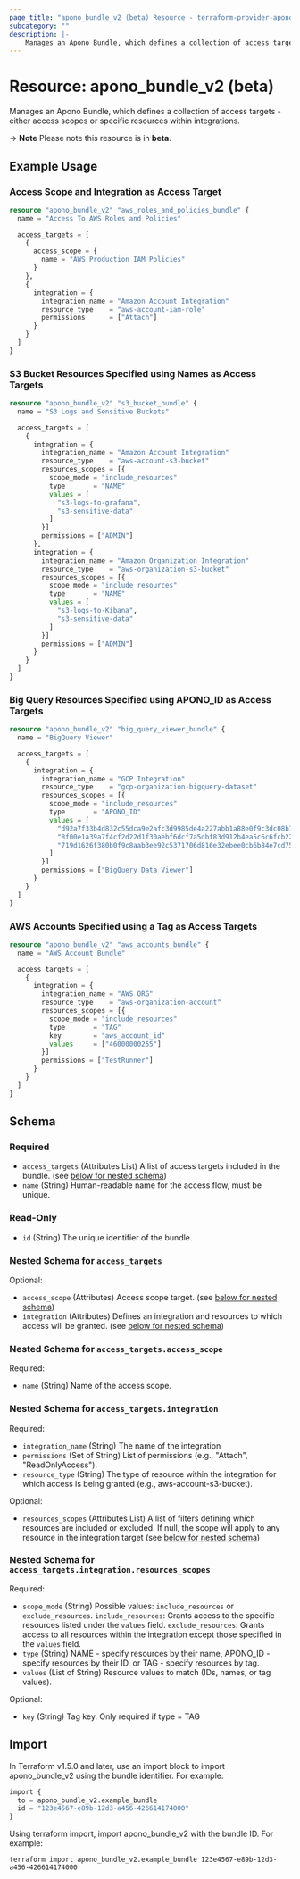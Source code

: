 ```yaml
---
page_title: "apono_bundle_v2 (beta) Resource - terraform-provider-apono"
subcategory: ""
description: |-
    Manages an Apono Bundle, which defines a collection of access targets - either access scopes or specific resources within integrations.
---
```


# Resource: apono_bundle_v2 (beta)

Manages an Apono Bundle, which defines a collection of access targets - either access scopes or specific resources within integrations.

-> **Note** Please note this resource is in **beta**.

## Example Usage

### Access Scope and Integration as Access Target

```terraform
resource "apono_bundle_v2" "aws_roles_and_policies_bundle" {
  name = "Access To AWS Roles and Policies"

  access_targets = [
    {
      access_scope = {
        name = "AWS Production IAM Policies"
      }
    },
    {
      integration = {
        integration_name = "Amazon Account Integration"
        resource_type    = "aws-account-iam-role"
        permissions      = ["Attach"]
      }
    }
  ]
}
```

### S3 Bucket Resources Specified using Names as Access Targets

```terraform
resource "apono_bundle_v2" "s3_bucket_bundle" {
  name = "S3 Logs and Sensitive Buckets"

  access_targets = [
    {
      integration = {
        integration_name = "Amazon Account Integration"
        resource_type    = "aws-account-s3-bucket"
        resources_scopes = [{
          scope_mode = "include_resources"
          type       = "NAME"
          values = [
            "s3-logs-to-grafana",
            "s3-sensitive-data"
          ]
        }]
        permissions = ["ADMIN"]
      },
      integration = {
        integration_name = "Amazon Organization Integration"
        resource_type    = "aws-organization-s3-bucket"
        resources_scopes = [{
          scope_mode = "include_resources"
          type       = "NAME"
          values = [
            "s3-logs-to-Kibana",
            "s3-sensitive-data"
          ]
        }]
        permissions = ["ADMIN"]
      }
    }
  ]
}
```

### Big Query Resources Specified using APONO_ID as Access Targets

```terraform
resource "apono_bundle_v2" "big_query_viewer_bundle" {
  name = "BigQuery Viewer"

  access_targets = [
    {
      integration = {
        integration_name = "GCP Integration"
        resource_type    = "gcp-organization-bigquery-dataset"
        resources_scopes = [{
          scope_mode = "include_resources"
          type       = "APONO_ID"
          values = [
            "d92a7f33b4d832c55dca9e2afc3d9985de4a227abb1a88e0f9c3dc08b12b57e6",
            "8f00e1a39a7f4cf2d22d1f30aebf6dcf7a5dbf83d912b4ea5c6c6fcb22cf1d09",
            "719d1626f380b0f9c8aab3ee92c5371706d816e32ebee0cb6b84e7cd759d2a0e"
          ]
        }]
        permissions = ["BigQuery Data Viewer"]
      }
    }
  ]
}
```

### AWS Accounts Specified using a Tag as Access Targets

```terraform
resource "apono_bundle_v2" "aws_accounts_bundle" {
  name = "AWS Account Bundle"

  access_targets = [
    {
      integration = {
        integration_name = "AWS ORG"
        resource_type    = "aws-organization-account"
        resources_scopes = [{
          scope_mode = "include_resources"
          type       = "TAG"
          key        = "aws_account_id"
          values     = ["46000000255"]
        }]
        permissions = ["TestRunner"]
      }
    }
  ]
}
```

<!-- schema generated by tfplugindocs -->
## Schema

### Required

- `access_targets` (Attributes List) A list of access targets included in the bundle. (see [below for nested schema](#nestedatt--access_targets))
- `name` (String) Human-readable name for the access flow, must be unique.

### Read-Only

- `id` (String) The unique identifier of the bundle.

<a id="nestedatt--access_targets"></a>
### Nested Schema for `access_targets`

Optional:

- `access_scope` (Attributes) Access scope target. (see [below for nested schema](#nestedatt--access_targets--access_scope))
- `integration` (Attributes) Defines an integration and resources to which access will be granted. (see [below for nested schema](#nestedatt--access_targets--integration))

<a id="nestedatt--access_targets--access_scope"></a>
### Nested Schema for `access_targets.access_scope`

Required:

- `name` (String) Name of the access scope.


<a id="nestedatt--access_targets--integration"></a>
### Nested Schema for `access_targets.integration`

Required:

- `integration_name` (String) The name of the integration
- `permissions` (Set of String) List of permissions (e.g., "Attach", "ReadOnlyAccess").
- `resource_type` (String) The type of resource within the integration for which access is being granted (e.g., aws-account-s3-bucket).

Optional:

- `resources_scopes` (Attributes List) A list of filters defining which resources are included or excluded. If null, the scope will apply to any resource in the integration target (see [below for nested schema](#nestedatt--access_targets--integration--resources_scopes))

<a id="nestedatt--access_targets--integration--resources_scopes"></a>
### Nested Schema for `access_targets.integration.resources_scopes`

Required:

- `scope_mode` (String) Possible values: `include_resources` or `exclude_resources`. `include_resources`: Grants access to the specific resources listed under the `values` field. `exclude_resources`: Grants access to all resources within the integration except those specified in the `values` field.
- `type` (String) NAME - specify resources by their name, APONO_ID - specify resources by their ID, or TAG - specify resources by tag.
- `values` (List of String) Resource values to match (IDs, names, or tag values).

Optional:

- `key` (String) Tag key. Only required if type = TAG

## Import

In Terraform v1.5.0 and later, use an import block to import apono_bundle_v2 using the bundle identifier. For example:

```terraform
import {
  to = apono_bundle_v2.example_bundle
  id = "123e4567-e89b-12d3-a456-426614174000"
}
```

Using terraform import, import apono_bundle_v2 with the bundle ID. For example:

```shell
terraform import apono_bundle_v2.example_bundle 123e4567-e89b-12d3-a456-426614174000
```
